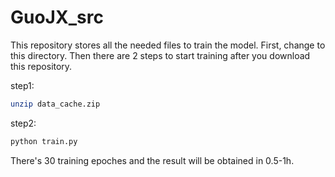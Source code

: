 # GuoJX_src

This repository stores all the needed files to train the model. First, change to this directory. Then there are 2 steps to start training after you download this repository.

step1:

```bash
unzip data_cache.zip
```

step2:

```bash
python train.py
```

There's 30 training epoches and the result will be obtained in 0.5-1h.
